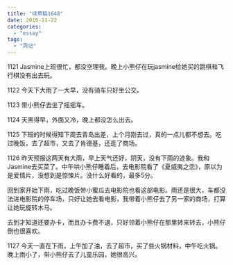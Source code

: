 ```yaml
---
title: "续草稿1648"
date: 2016-11-22
categories: 
  - "essay"
tags: 
  - "周记"
---
```


1121 Jasmine上班很忙，都没空理我。晚上小熊仔在玩jasmine给她买的跳棋和飞行棋没有出去玩。

1122 今天下大雨了一大早，没有骑车只好坐公交。

1123 带小熊仔去坐了摇摇车。

1124 天黑得早，外面又冷，晚上都没怎么出去。

1125 下班的时候得知下周去青岛出差，上个月刚去过，真的一点儿都不想去。吃过晚饭，去了超市，又去了肯德基，还逛了商场。

1126 昨天预报这两天有大雨，早上天气还好，阴天，没有下雨的迹象。我和Jasmine去买菜了。中午哄小熊仔睡着后，去电影院看了《夏威夷之恋》，原以为是爱情片，没想到是惊悚片。没什么好看的，最多5分。

回到家开始下雨，吃过晚饭带小蜜瓜去电影院也看这部电影。雨还是很大，车都没法进电影院的停车场，只好让她去看电影，我带着小熊仔去了另一家的商场，打算让她玩旋转木马。

去到才知道还要办卡，而且办卡费不退，只好领着小熊仔在那里转来转去，小熊仔倒也很喜欢。

1127 今天一直在下雨，上午加了油，去了超市，买了些火锅材料，中午吃火锅。晚上雨小了，带小熊仔去了儿童乐园，她很高兴。
